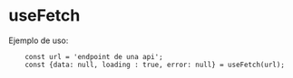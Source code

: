 # useFetch

Ejemplo de uso:
```
    const url = 'endpoint de una api';
    const {data: null, loading : true, error: null} = useFetch(url);

```
